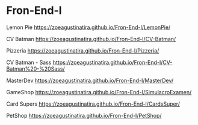 # Fron-End-I
Lemon Pie
https://zoeagustinatira.github.io/Fron-End-I/LemonPie/

CV Batman
https://zoeagustinatira.github.io/Fron-End-I/CV-Batman/

Pizzeria
https://zoeagustinatira.github.io/Fron-End-I/Pizzeria/

CV Batman - Sass
https://zoeagustinatira.github.io/Fron-End-I/CV-Batman%20-%20Sass/

MasterDev
https://zoeagustinatira.github.io/Fron-End-I/MasterDev/

GameShop
https://zoeagustinatira.github.io/Fron-End-I/SimulacroExamen/

Card Supers
https://zoeagustinatira.github.io/Fron-End-I/CardsSuper/

PetShop
https://zoeagustinatira.github.io/Fron-End-I/PetShop/






